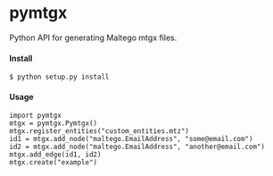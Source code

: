 pymtgx
======

Python API for generating Maltego mtgx files.

#### Install

<pre><code>$ python setup.py install</code></pre>

#### Usage

<pre><code>import pymtgx
mtgx = pymtgx.Pymtgx()
mtgx.register_entities("custom_entities.mtz")
id1 = mtgx.add_node("maltego.EmailAddress", "some@email.com")
id2 = mtgx.add_node("maltego.EmailAddress", "another@email.com")
mtgx.add_edge(id1, id2)
mtgx.create("example")</pre></code>
